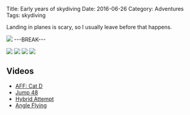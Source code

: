 Title: Early years of skydiving
Date: 2016-06-26
Category: Adventures
Tags: skydiving

Landing in planes is scary, so I usually leave before that happens.

[![]({static}/media/skydiving/thumbnails/_x320/landing.jpg)]({static}/media/skydiving/landing.jpg "Landing under my Pilot 150")
---BREAK---

[![]({static}/media/skydiving/thumbnails/_x320/belly.jpg)]({static}/media/skydiving/belly.jpg "Student gear")
[![]({static}/media/skydiving/thumbnails/_x320/storm.jpg)]({static}/media/skydiving/storm.jpg "My first canopy: Storm 170")
[![]({static}/media/skydiving/thumbnails/_x320/angle.jpg)]({static}/media/skydiving/angle.jpg "Angle flying")
[![]({static}/media/skydiving/thumbnails/_x320/angle_2.jpg)]({static}/media/skydiving/angle_2.jpg "More angle")

## Videos

* [AFF: Cat D](https://www.youtube.com/watch?v=P6N6KaRBHNU)
* [Jump 48](https://www.youtube.com/watch?v=ch7c82DToJU)
* [Hybrid Attempt](https://www.youtube.com/watch?v=0U1HeNA7ClU)
* [Angle Flying](https://www.youtube.com/watch?v=2xVc4HfttJs)
